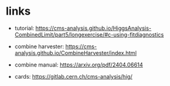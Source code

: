 # links

- tutorial: https://cms-analysis.github.io/HiggsAnalysis-CombinedLimit/part5/longexercise/#c-using-fitdiagnostics

- combine harvester: https://cms-analysis.github.io/CombineHarvester/index.html

- combine manual: https://arxiv.org/pdf/2404.06614

- cards: https://gitlab.cern.ch/cms-analysis/hig/
